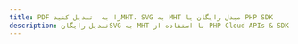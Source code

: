 ---title: PDF را به  تبدیل کنیدMHT، SVG به MHT مبدل رایگان یا PHP SDKdescription: تبدیل رایگانSVG به MHT با استفاده از PHP Cloud APIs & SDK همچنین اسناد PDF را در Cloud ایجاد، ویرایش و رندر کنید.---